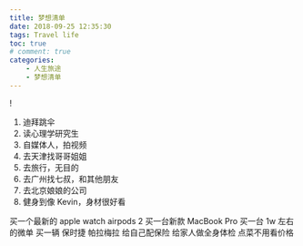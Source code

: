 ```yaml
---
title: 梦想清单
date: 2018-09-25 12:35:30
tags: Travel life
toc: true
# comment: true
categories:
    - 人生旅途
    - 梦想清单
---
```


!

<!-- more -->

1. 迪拜跳伞
2. 读心理学研究生
3. 自媒体人，拍视频
4. 去天津找哥哥姐姐
5. 去旅行，无目的
6. 去广州找七叔，和其他朋友
7. 去北京娘娘的公司
8. 健身到像 Kevin，身材很好看

买一个最新的 apple watch
airpods 2
买一台新款 MacBook Pro
买一台 1w 左右的微单
买一辆 保时捷 帕拉梅拉
给自己配保险
给家人做全身体检
点菜不用看价格
